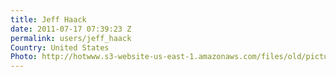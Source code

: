 ```yaml
---
title: Jeff Haack
date: 2011-07-17 07:39:23 Z
permalink: users/jeff_haack
Country: United States
Photo: http://hotwww.s3-website-us-east-1.amazonaws.com/files/old/pictures/picture-18-1432371273.jpg
---
```


